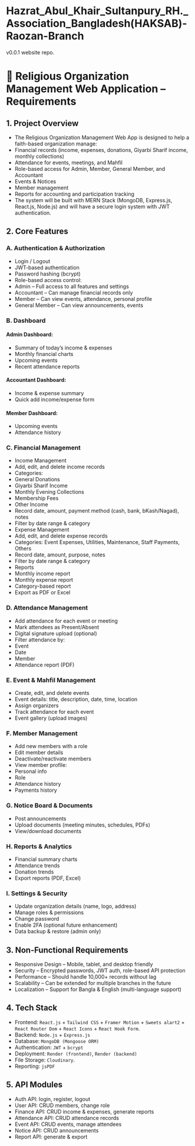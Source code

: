 # Hazrat_Abul_Khair_Sultanpury_RH.\_Association_Bangladesh(HAKSAB)-Raozan-Branch

v0.0.1 website repo.

# 📄 Religious Organization Management Web Application – Requirements

## 1. Project Overview

- The Religious Organization Management Web App is designed to help a faith-based organization manage:
- Financial records (income, expenses, donations, Giyarbi Sharif income, monthly collections)
- Attendance for events, meetings, and Mahfil
- Role-based access for Admin, Member, General Member, and Accountant
- Events & Notices
- Member management
- Reports for accounting and participation tracking
- The system will be built with MERN Stack (MongoDB, Express.js, React.js, Node.js) and will have a secure login system with JWT authentication.

## 2. Core Features

### A. Authentication & Authorization

- Login / Logout
- JWT-based authentication
- Password hashing (bcrypt)
- Role-based access control:
- Admin – Full access to all features and settings
- Accountant – Can manage financial records only
- Member – Can view events, attendance, personal profile
- General Member – Can view announcements, events

### B. Dashboard

#### Admin Dashboard:

- Summary of today’s income & expenses
- Monthly financial charts
- Upcoming events
- Recent attendance reports

#### Accountant Dashboard:

- Income & expense summary
- Quick add income/expense form

#### Member Dashboard:

- Upcoming events
- Attendance history

### C. Financial Management

- Income Management
- Add, edit, and delete income records
- Categories:
- General Donations
- Giyarbi Sharif Income
- Monthly Evening Collections
- Membership Fees
- Other Income
- Record date, amount, payment method (cash, bank, bKash/Nagad), notes
- Filter by date range & category
- Expense Management
- Add, edit, and delete expense records
- Categories: Event Expenses, Utilities, Maintenance, Staff Payments, Others
- Record date, amount, purpose, notes
- Filter by date range & category
- Reports
- Monthly income report
- Monthly expense report
- Category-based report
- Export as PDF or Excel

### D. Attendance Management

- Add attendance for each event or meeting
- Mark attendees as Present/Absent
- Digital signature upload (optional)
- Filter attendance by:
- Event
- Date
- Member
- Attendance report (PDF)

### E. Event & Mahfil Management

- Create, edit, and delete events
- Event details: title, description, date, time, location
- Assign organizers
- Track attendance for each event
- Event gallery (upload images)

### F. Member Management

- Add new members with a role
- Edit member details
- Deactivate/reactivate members
- View member profile:
- Personal info
- Role
- Attendance history
- Payments history

### G. Notice Board & Documents

- Post announcements
- Upload documents (meeting minutes, schedules, PDFs)
- View/download documents

### H. Reports & Analytics

- Financial summary charts
- Attendance trends
- Donation trends
- Export reports (PDF, Excel)

### I. Settings & Security

- Update organization details (name, logo, address)
- Manage roles & permissions
- Change password
- Enable 2FA (optional future enhancement)
- Data backup & restore (admin only)

## 3. Non-Functional Requirements

- Responsive Design – Mobile, tablet, and desktop friendly
- Security – Encrypted passwords, JWT auth, role-based API protection
- Performance – Should handle 10,000+ records without lag
- Scalability – Can be extended for multiple branches in the future
- Localization – Support for Bangla & English (multi-language support)

## 4. Tech Stack

- Frontend: `React.js` + `Tailwind CSS` + `Framer Motion` + `Sweets alart2` + `React Router Dom` + `React Icons` + `React Hook Form`.
- Backend: `Node.js` + `Express.js`
- Database: `MongoDB (Mongoose ORM)`
- Authentication: `JWT` + `bcrypt`
- Deployment: `Render (frontend)`, `Render (backend)`
- File Storage: `Cloudinary`.
- Reporting: `jsPDF`

## 5. API Modules

- Auth API: login, register, logout
- User API: CRUD members, change role
- Finance API: CRUD income & expenses, generate reports
- Attendance API: CRUD attendance records
- Event API: CRUD events, manage attendees
- Notice API: CRUD announcements
- Report API: generate & export
